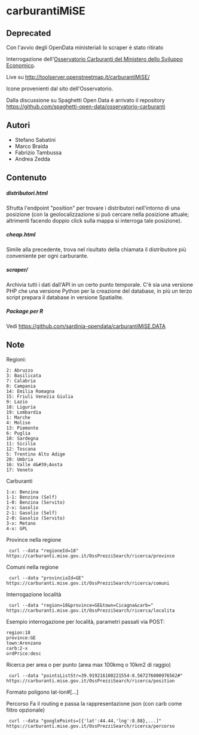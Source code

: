 carburantiMiSE
==============

Deprecated
---
Con l'avvio degli OpenData ministeriali lo scraper è stato ritirato


Interrogazione dell'[Osservatorio Carburanti del Ministero dello Sviluppo Economico](https://carburanti.mise.gov.it/OssPrezziSearch/ricerca/).

Live su http://toolserver.openstreetmap.it/carburantiMiSE/

Icone provenienti dal sito dell'Osservatorio.

Dalla discussione su Spaghetti Open Data è arrivato il repository https://github.com/spaghetti-open-data/osservatorio-carburanti

Autori
------
- Stefano Sabatini
- Marco Braida
- Fabrizio Tambussa
- Andrea Zedda

Contenuto
---------

##### distributori.html

Sfrutta l'endpoint "position" per trovare i distributori nell'intorno di una posizione (con la geolocalizzazione si può cercare nella posizione attuale; altrimenti facendo doppio click sulla mappa si interroga tale posizione).

##### cheap.html

Simile alla precedente, trova nel risultato della chiamata il distributore più conveniente per ogni carburante.

##### scraper/
Archivia tutti i dati dall'API in un certo punto temporale. C'è sia una versione PHP che una versione Python per la creazione del database, in più un terzo script prepara il database in versione Spatialite.

##### Package per R

Vedi https://github.com/sardinia-opendata/carburantiMiSE.DATA

Note
-----

Regioni:
```
2: Abruzzo
3: Basilicata
7: Calabria
8: Campania
14: Emilia Romagna
15: Friuli Venezia Giulia
9: Lazio
18: Liguria
19: Lombardia
1: Marche
4: Molise
13: Piemonte
6: Puglia
10: Sardegna
11: Sicilia
12: Toscana
5: Trentino Alto Adige
20: Umbria
16: Valle d&#39;Aosta
17: Veneto
```

Carburanti
```
1-x: Benzina
1-1: Benzina (Self)
1-0: Benzina (Servito)
2-x: Gasolio
2-1: Gasolio (Self)
2-0: Gasolio (Servito)
3-x: Metano
4-x: GPL
```

Province nella regione
```
 curl --data "regioneId=18" https://carburanti.mise.gov.it/OssPrezziSearch/ricerca/province
```

Comuni nella regione
```
 curl --data "provinciaId=GE" https://carburanti.mise.gov.it/OssPrezziSearch/ricerca/comuni
```

Interrogazione località
```
 curl --data "region=18&province=GE&town=Cicagna&carb=" https://carburanti.mise.gov.it/OssPrezziSearch/ricerca/localita
```

Esempio interrogazione per località, parametri passati via POST:
```
region:18
province:GE
town:Arenzano
carb:2-x
ordPrice:desc
```

Ricerca per area o per punto (area max 100kmq o 10km2 di raggio)
```
 curl --data "pointsListStr=39.919216100221554-8.567276000976562#" https://carburanti.mise.gov.it/OssPrezziSearch/ricerca/position
```

Formato poligono lat-lon#[...]


Percorso
Fa il routing e passa la rappresentazione json (con carb come filtro opzionale)
```
 curl --data "googlePoints=[{'lat':44.44,'lng':8.88},...]" https://carburanti.mise.gov.it/OssPrezziSearch/ricerca/percorso
```

